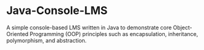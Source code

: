 # Java-Console-LMS
A simple console-based LMS written in Java to demonstrate core Object-Oriented Programming (OOP) principles such as encapsulation, inheritance, polymorphism, and abstraction.
